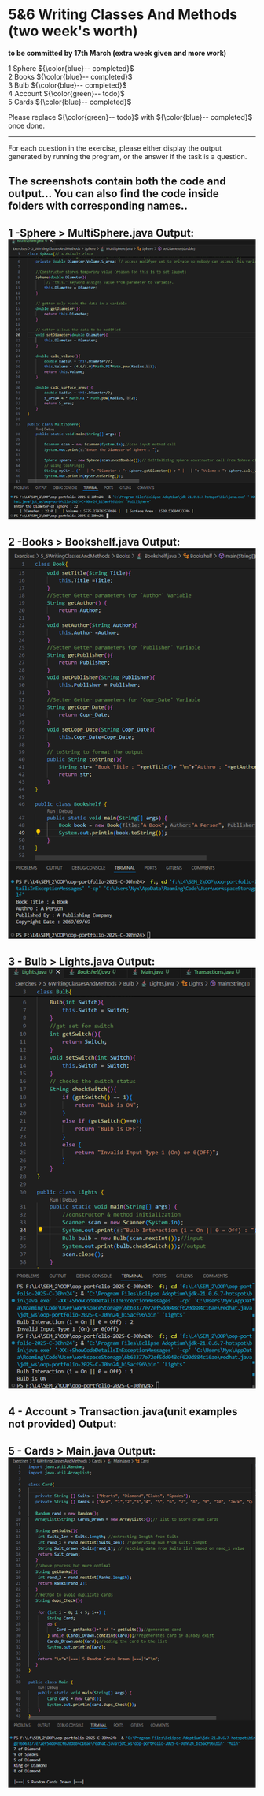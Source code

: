 # 5&6 Writing Classes And Methods (two week's worth)

**to be committed by 17th March (extra week given and more work)**

1 Sphere                ${\color{blue}-- completed}$\
2 Books                 ${\color{blue}-- completed}$\
3 Bulb                  ${\color{blue}-- completed}$\
4 Account               ${\color{green}-- todo}$\
5 Cards                 ${\color{blue}-- completed}$

Please replace ${\color{green}-- todo}$ with ${\color{blue}-- completed}$ once done.

---

For each question in the exercise, please either display the output generated by running the program, or the answer if the task is a question.

## The screenshots contain both the code and output... You can also find the code inside folders with corresponding names.. 

1 -Sphere > MultiSphere.java
                Output: ![alt text](MultiSphere.java.png)
---

2 -Books > Bookshelf.java
                Output: ![alt text](Bookshelf.java.png)
---

3 - Bulb > Lights.java
                Output: ![alt text](Lights.java.png)
---

4 - Account > Transaction.java(unit examples not provided)
                Output: 
---

5 - Cards > Main.java
                Output: ![alt text](Main.java.png)
---
